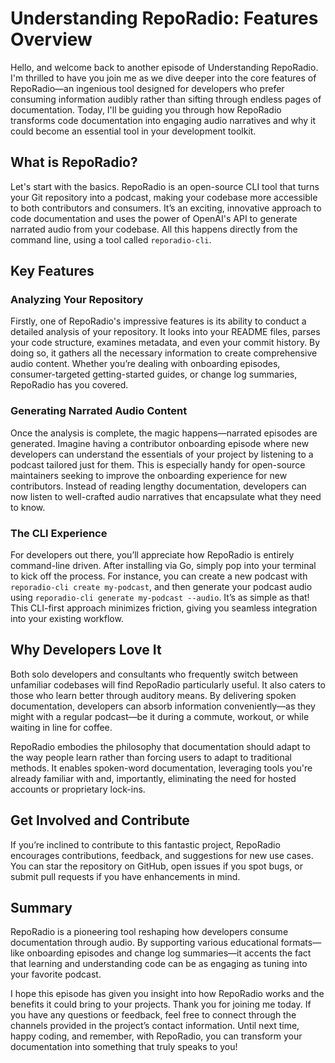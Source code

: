 # Understanding RepoRadio: Features Overview

Hello, and welcome back to another episode of Understanding RepoRadio. I'm thrilled to have you join me as we dive deeper into the core features of RepoRadio—an ingenious tool designed for developers who prefer consuming information audibly rather than sifting through endless pages of documentation. Today, I'll be guiding you through how RepoRadio transforms code documentation into engaging audio narratives and why it could become an essential tool in your development toolkit.

## What is RepoRadio?

Let's start with the basics. RepoRadio is an open-source CLI tool that turns your Git repository into a podcast, making your codebase more accessible to both contributors and consumers. It’s an exciting, innovative approach to code documentation and uses the power of OpenAI's API to generate narrated audio from your codebase. All this happens directly from the command line, using a tool called `reporadio-cli`.

## Key Features

### Analyzing Your Repository

Firstly, one of RepoRadio's impressive features is its ability to conduct a detailed analysis of your repository. It looks into your README files, parses your code structure, examines metadata, and even your commit history. By doing so, it gathers all the necessary information to create comprehensive audio content. Whether you’re dealing with onboarding episodes, consumer-targeted getting-started guides, or change log summaries, RepoRadio has you covered.

### Generating Narrated Audio Content

Once the analysis is complete, the magic happens—narrated episodes are generated. Imagine having a contributor onboarding episode where new developers can understand the essentials of your project by listening to a podcast tailored just for them. This is especially handy for open-source maintainers seeking to improve the onboarding experience for new contributors. Instead of reading lengthy documentation, developers can now listen to well-crafted audio narratives that encapsulate what they need to know.

### The CLI Experience

For developers out there, you’ll appreciate how RepoRadio is entirely command-line driven. After installing via Go, simply pop into your terminal to kick off the process. For instance, you can create a new podcast with `reporadio-cli create my-podcast`, and then generate your podcast audio using `reporadio-cli generate my-podcast --audio`. It’s as simple as that! This CLI-first approach minimizes friction, giving you seamless integration into your existing workflow.

## Why Developers Love It

Both solo developers and consultants who frequently switch between unfamiliar codebases will find RepoRadio particularly useful. It also caters to those who learn better through auditory means. By delivering spoken documentation, developers can absorb information conveniently—as they might with a regular podcast—be it during a commute, workout, or while waiting in line for coffee.

RepoRadio embodies the philosophy that documentation should adapt to the way people learn rather than forcing users to adapt to traditional methods. It enables spoken-word documentation, leveraging tools you're already familiar with and, importantly, eliminating the need for hosted accounts or proprietary lock-ins.

## Get Involved and Contribute

If you’re inclined to contribute to this fantastic project, RepoRadio encourages contributions, feedback, and suggestions for new use cases. You can star the repository on GitHub, open issues if you spot bugs, or submit pull requests if you have enhancements in mind.

## Summary

RepoRadio is a pioneering tool reshaping how developers consume documentation through audio. By supporting various educational formats—like onboarding episodes and change log summaries—it accents the fact that learning and understanding code can be as engaging as tuning into your favorite podcast.

I hope this episode has given you insight into how RepoRadio works and the benefits it could bring to your projects. Thank you for joining me today. If you have any questions or feedback, feel free to connect through the channels provided in the project’s contact information. Until next time, happy coding, and remember, with RepoRadio, you can transform your documentation into something that truly speaks to you!